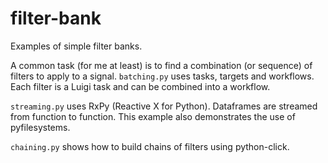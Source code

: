 # filter-bank
Examples of simple filter banks.

A common task (for me at least) is to find a combination (or sequence) of filters to apply to a signal. `batching.py` uses tasks, targets and workflows. Each filter is a Luigi task and can be combined into a workflow.

`streaming.py` uses RxPy (Reactive X for Python). Dataframes are streamed from function to function. This example also demonstrates the use of pyfilesystems.

`chaining.py` shows how to build chains of filters using python-click.
